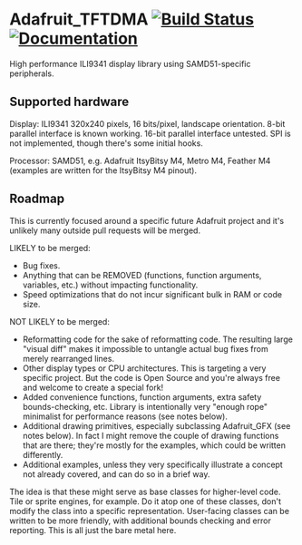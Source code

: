 # Adafruit_TFTDMA [![Build Status](https://github.com/adafruit/Adafruit_TFTDMA/workflows/Arduino%20Library%20CI/badge.svg)](https://github.com/adafruit/Adafruit_TFTDMA/actions)[![Documentation](https://github.com/adafruit/ci-arduino/blob/master/assets/doxygen_badge.svg)](http://adafruit.github.io/Adafruit_TFTDMA/html/index.html)

High performance ILI9341 display library using SAMD51-specific peripherals.

## Supported hardware

Display: ILI9341 320x240 pixels, 16 bits/pixel, landscape orientation. 8-bit parallel interface is known working. 16-bit parallel interface untested. SPI is not implemented, though there's some initial hooks.

Processor: SAMD51, e.g. Adafruit ItsyBitsy M4, Metro M4, Feather M4 (examples are written for the ItsyBitsy M4 pinout).

## Roadmap

This is currently focused around a specific future Adafruit project and it's unlikely many outside pull requests will be merged.

LIKELY to be merged:
  * Bug fixes.
  * Anything that can be REMOVED (functions, function arguments, variables, etc.) without impacting functionality.
  * Speed optimizations that do not incur significant bulk in RAM or code size.

NOT LIKELY to be merged:
  * Reformatting code for the sake of reformatting code. The resulting large "visual diff" makes it impossible to untangle actual bug fixes from merely rearranged lines.
  * Other display types or CPU architectures. This is targeting a very specific project. But the code is Open Source and you're always free and welcome to create a special fork!
  * Added convenience functions, function arguments, extra safety bounds-checking, etc. Library is intentionally very "enough rope" minimalist for performance reasons (see notes below).
  * Additional drawing primitives, especially subclassing Adafruit_GFX (see notes below). In fact I might remove the couple of drawing functions that are there; they're mostly for the examples, which could be written differently.
  * Additional examples, unless they very specifically illustrate a concept not already covered, and can do so in a brief way.

The idea is that these might serve as base classes for higher-level code. Tile or sprite engines, for example. Do it atop one of these classes, don't modify the class into a specific representation. User-facing classes can be written to be more friendly, with additional bounds checking and error reporting. This is all just the bare metal here.
